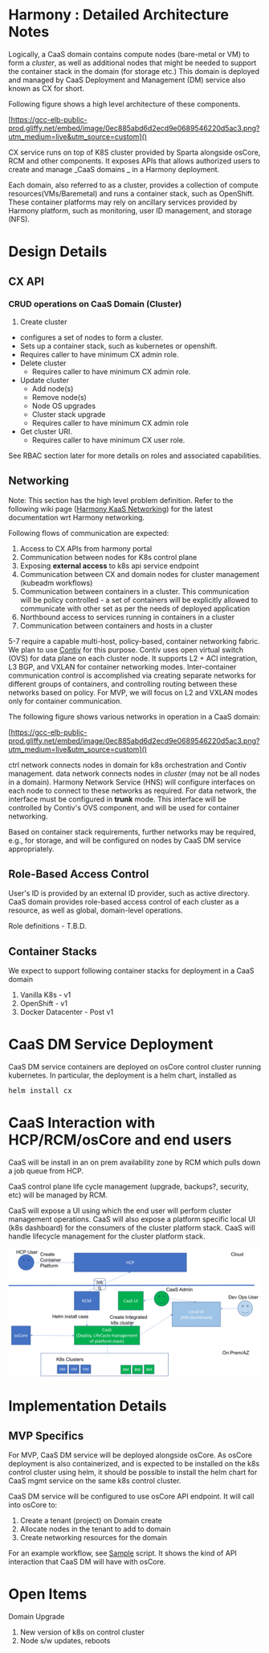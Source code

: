 # Harmony : Detailed Architecture Notes


Logically, a CaaS domain contains compute nodes (bare-metal or VM) to form a _cluster_, as well as additional nodes that might be needed to support the container stack in the domain (for storage etc.) This domain is deployed and managed by CaaS Deployment and Management (DM) service also known as CX for short.

Following figure shows a high level architecture of these components.

[https://gcc-elb-public-prod.gliffy.net/embed/image/0ec885abd6d2ecd9e0689546220d5ac3.png?utm_medium=live&utm_source=custom]()

CX service runs on top of K8S cluster provided by Sparta alongside osCore, RCM and other components. It exposes APIs that allows authorized users to create and manage _CaaS domains _ in a Harmony deployment.

Each domain, also referred to as a cluster, provides a collection of compute resources(VMs/Baremetal) and runs a container stack, such as OpenShift. These container platforms may rely on ancillary services provided by Harmony platform, such as monitoring, user ID management, and storage (NFS).

# Design Details

## CX API

### CRUD operations on CaaS Domain (Cluster)

1. Create cluster
  * configures a set of nodes to form a cluster.
  *  Sets up a container stack, such as kubernetes or openshift.
  * Requires caller to have minimum CX admin role.
* Delete cluster
  * Requires caller to have minimum CX admin role.
* Update cluster
  * Add node(s)
  * Remove node(s)
  * Node OS upgrades
  * Cluster stack upgrade
  * Requires caller to have minimum CX admin role
* Get cluster URI.
  * Requires caller to have minimum CX user role.


See RBAC section later for more details on roles and associated capabilities.

## Networking

Note: This section has the high level problem definition. Refer to the following wiki page ([Harmony KaaS Networking](Harmony-KaaS-Networking_192170421.html)) for the latest documentation wrt Harmony networking.

Following flows of communication are expected:

1. Access to CX APIs from harmony portal
2. Communication between nodes for K8s control plane
3. Exposing **external access** to k8s api service endpoint
4. Communication between CX and domain nodes for cluster management (kubeadm workflows)
5. Communication between containers in a cluster. This communication will be policy controlled - a set of containers will be explicitly allowed to communicate with other set as per the needs of deployed application
6. Northbound access to services running in containers in a cluster
7. Communication between containers and hosts in a cluster

5-7 require a capable multi-host, policy-based, container networking fabric. We plan to use [Contiv](http://github.contiv.io) for this purpose. Contiv uses open virtual switch (OVS) for data plane on each cluster node. It supports L2 + ACI integration, L3 BGP, and VXLAN for container networking modes. Inter-container communication control is accomplished via creating separate networks for different groups of containers, and controlling routing between these networks based on policy. For MVP, we will focus on L2 and VXLAN modes only for container communication.

The following figure shows various networks in operation in a CaaS domain:

[https://gcc-elb-public-prod.gliffy.net/embed/image/0ec885abd6d2ecd9e0689546220d5ac3.png?utm_medium=live&utm_source=custom]()

ctrl network connects nodes in domain for k8s orchestration and Contiv management. data network connects nodes in _cluster_ (may not be all nodes in a domain). Harmony Network Service (HNS) will configure interfaces on each node to connect to these networks as required. For data network, the interface must be configured in **trunk** mode. This interface will be controlled by Contiv's OVS component, and will be used for container networking.

Based on container stack requirements, further networks may be required, e.g., for storage, and will be configured on nodes by CaaS DM service appropriately.

## Role-Based Access Control

User's ID is provided by an external ID provider, such as active directory. CaaS domain provides role-based access control of each cluster as a resource, as well as global, domain-level operations.

Role definitions - T.B.D.

## Container Stacks

We expect to support following container stacks for deployment in a CaaS domain

1.  Vanilla K8s - v1
2.  OpenShift - v1
3.  Docker Datacenter - Post v1

# CaaS DM Service Deployment

CaaS DM service containers are deployed on osCore control cluster running kubernetes. In particular, the deployment is a helm chart, installed as

<pre>helm install cx</pre>

# CaaS Interaction with HCP/RCM/osCore and end users

CaaS will be install in an on prem availability zone by RCM which pulls down a job queue from HCP.

CaaS control plane life cycle management (upgrade, backups?, security, etc) will be managed by RCM.

CaaS will expose a UI using which the end user will perform cluster management operations. CaaS will also expose a platform specific local UI (k8s dashboard) for the consumers of the cluster platform stack. CaaS will handle lifecycle management for the cluster platform stack.

![](../images/187132587/188290232.png)


# Implementation Details

## MVP Specifics

For MVP, CaaS DM service will be deployed alongside osCore. As osCore deployment is also containerized, and is expected to be installed on the k8s control cluster using helm, it should be possible to install the helm chart for CaaS mgmt service on the same k8s control cluster.

CaaS DM service will be configured to use osCore API endpoint. It will call into osCore to:

1.  Create a tenant (project) on Domain create
2.  Allocate nodes in the tenant to add to domain
3.  Create networking resources for the domain

For an example workflow, see [Sample](https://cto-github.cisco.com/bradjone/bifrost-k8s-install/blob/domain-deploy/domain_scripts/deploy_caas.sh) script. It shows the kind of API interaction that CaaS DM will have with osCore.

# Open Items

Domain Upgrade

1.  New version of k8s on control cluster
2.  Node s/w updates, reboots
